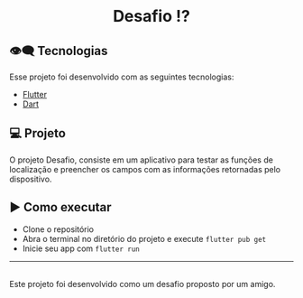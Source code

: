 <br>
<center>
<p align="center">
  <h1> Desafio ⁉️ </h1>
</p></center>

## 👁‍🗨 Tecnologias

Esse projeto foi desenvolvido com as seguintes tecnologias:

- [Flutter](https://flutter.dev/)
- [Dart](https://dart.dev/)

## 💻 Projeto

O projeto Desafio, consiste em um aplicativo para testar as funções de localização e preencher os campos com as informações retornadas pelo dispositivo.

## ▶️ Como executar

- Clone o repositório
- Abra o terminal no diretório do projeto e execute `flutter pub get`
- Inicie seu app com `flutter run`

---
<br>
Este projeto foi desenvolvido como um desafio proposto por um amigo.
